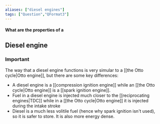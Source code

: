 ```yaml
---
aliases: ["diesel engines"]
tags: ["Question","QFormat3"]
---
```


#### What are the properties of a
## Diesel engine
### Important 
The way that a diesel engine functions is very simular to a [[the Otto cycle|Otto engine]], but there are some key differences:
- A diesel engine is a [[compression ignition engine]] while an [[the Otto cycle|Otto engine]] is a [[spark ignition engine]].
- Fuel in a diesel engine is injected much closer to the [[reciprocating engines|TDC]] while in a [[the Otto cycle|Otto engine]] it is injected during the intake stroke
- Diesel is a much less volitile fuel (hence why spark ignition isn't used), so it is safer to store. It is also more energy dense.